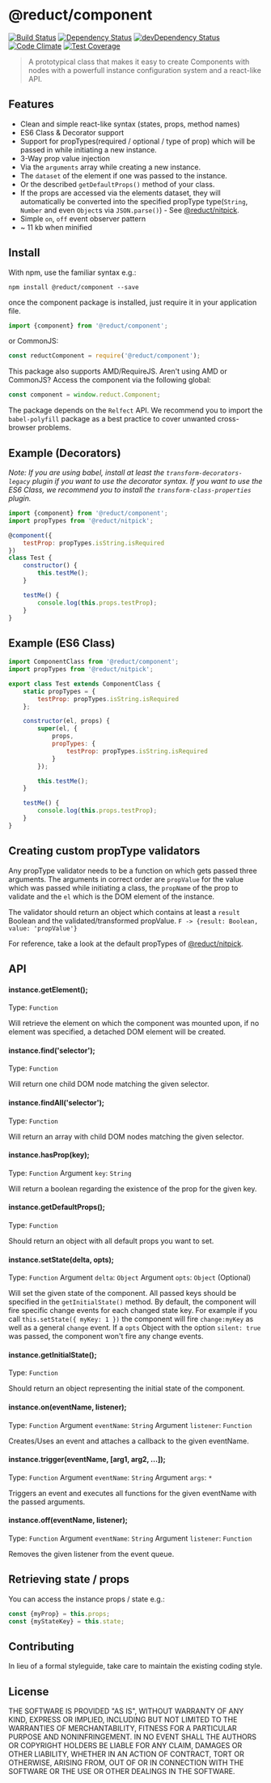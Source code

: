 # @reduct/component
[![Build Status](https://travis-ci.org/reduct/component.svg)](https://travis-ci.org/reduct/component) [![Dependency Status](https://david-dm.org/reduct/component.svg)](https://david-dm.org/reduct/component) [![devDependency Status](https://david-dm.org/reduct/component/dev-status.svg)](https://david-dm.org/reduct/component#info=devDependencies) [![Code Climate](https://codeclimate.com/github/reduct/component/badges/gpa.svg)](https://codeclimate.com/github/reduct/component) [![Test Coverage](https://codeclimate.com/github/reduct/component/badges/coverage.svg)](https://codeclimate.com/github/reduct/component/coverage)

> A prototypical class that makes it easy to create Components with nodes with a powerfull instance configuration system and a react-like API.


## Features
* Clean and simple react-like syntax (states, props, method names)
* ES6 Class & Decorator support
* Support for propTypes(required / optional / type of prop) which will be passed in while initiating a new instance.
* 3-Way prop value injection
 * Via the `arguments` array while creating a new instance.
 * The `dataset` of the element if one was passed to the instance.
 * Or the described `getDefaultProps()` method of your class.
* If the props are accessed via the elements dataset, they will automatically be converted into the specified propType type(`String`, `Number` and even `Object`s via `JSON.parse()`) - See [@reduct/nitpick](https://github.com/reduct/nitpick).
* Simple `on`, `off` event observer pattern
* ~ 11 kb when minified


## Install
With npm, use the familiar syntax e.g.:
```shell
npm install @reduct/component --save
```

once the component package is installed, just require it in your application file.
```js
import {component} from '@reduct/component';
```

or CommonJS:
```js
const reductComponent = require('@reduct/component');
```

This package also supports AMD/RequireJS. Aren't using AMD or CommonJS? Access the component via the following global:
```js
const component = window.reduct.Component;
```

The package depends on the `Relfect` API. We recommend you to import the `babel-polyfill` package as a best practice to cover unwanted cross-browser problems.


## Example (Decorators)
*Note:
If you are using babel, install at least the `transform-decorators-legacy` plugin if you want to use the decorator syntax.
If you want to use the ES6 Class, we recommend you to install the `transform-class-properties` plugin.*

```js
import {component} from '@reduct/component';
import propTypes from '@reduct/nitpick';

@component({
    testProp: propTypes.isString.isRequired
})
class Test {
	constructor() {
		this.testMe();
	}

	testMe() {
		console.log(this.props.testProp);
	}
}
```


## Example (ES6 Class)
```js
import ComponentClass from '@reduct/component';
import propTypes from '@reduct/nitpick';

export class Test extends ComponentClass {
	static propTypes = {
		testProp: propTypes.isString.isRequired
	};

    constructor(el, props) {
		super(el, {
			props,
			propTypes: {
				testProp: propTypes.isString.isRequired
			}
		});

		this.testMe();
	}

	testMe() {
		console.log(this.props.testProp);
	}
}
```


## Creating custom propType validators
Any propType validator needs to be a function on which gets passed three arguments.
The arguments in correct order are `propValue` for the value which was passed while initiating a class, the `propName` of the prop to validate and the `el` which is the DOM element of the instance.

The validator should return an object which contains at least a `result` Boolean and the validated/transformed propValue.
`F -> {result: Boolean, value: 'propValue'}`

For reference, take a look at the default propTypes of [@reduct/nitpick](https://github.com/reduct/nitpick).

## API
#### instance.getElement();
Type: `Function`

Will retrieve the element on which the component was mounted upon, if no element was specified, a detached DOM element will be created.

#### instance.find('selector');
Type: `Function`

Will return one child DOM node matching the given selector.

#### instance.findAll('selector');
Type: `Function`

Will return an array with child DOM nodes matching the given selector.

#### instance.hasProp(key);
Type: `Function`
Argument `key`: `String`

Will return a boolean regarding the existence of the prop for the given key.

#### instance.getDefaultProps();
Type: `Function`

Should return an object with all default props you want to set.

#### instance.setState(delta, opts);
Type: `Function`
Argument `delta`: `Object`
Argument `opts`: `Object` (Optional)

Will set the given state of the component. All passed keys should be specified in the `getInitialState()` method.
By default, the component will fire specific change events for each changed state key.
For example if you call `this.setState({ myKey: 1 })` the component will fire `change:myKey` as well as a general `change` event.
If a `opts` Object with the option `silent: true` was passed, the component won't fire any change events.

#### instance.getInitialState();
Type: `Function`

Should return an object representing the initial state of the component.

#### instance.on(eventName, listener);
Type: `Function`
Argument `eventName`: `String`
Argument `listener`: `Function`

Creates/Uses an event and attaches a callback to the given eventName.

#### instance.trigger(eventName, [arg1, arg2, ...]);
Type: `Function`
Argument `eventName`: `String`
Argument `args`: `*`

Triggers an event and executes all functions for the given eventName with the passed arguments.

#### instance.off(eventName, listener);
Type: `Function`
Argument `eventName`: `String`
Argument `listener`: `Function`

Removes the given listener from the event queue.


## Retrieving state / props
You can access the instance props / state e.g.:
```js
const {myProp} = this.props;
const {myStateKey} = this.state;
```


## Contributing
In lieu of a formal styleguide, take care to maintain the existing coding style.


## License
THE SOFTWARE IS PROVIDED "AS IS", WITHOUT WARRANTY OF ANY KIND, EXPRESS OR
IMPLIED, INCLUDING BUT NOT LIMITED TO THE WARRANTIES OF MERCHANTABILITY,
FITNESS FOR A PARTICULAR PURPOSE AND NONINFRINGEMENT. IN NO EVENT SHALL THE
AUTHORS OR COPYRIGHT HOLDERS BE LIABLE FOR ANY CLAIM, DAMAGES OR OTHER
LIABILITY, WHETHER IN AN ACTION OF CONTRACT, TORT OR OTHERWISE, ARISING FROM,
OUT OF OR IN CONNECTION WITH THE SOFTWARE OR THE USE OR OTHER DEALINGS IN
THE SOFTWARE.
